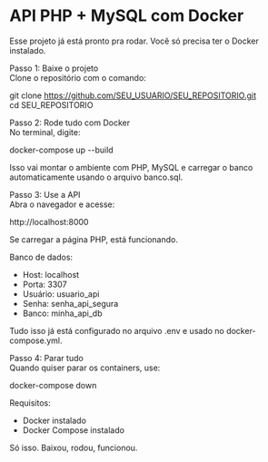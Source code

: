# API PHP + MySQL com Docker

Esse projeto já está pronto pra rodar. Você só precisa ter o Docker instalado.

Passo 1: Baixe o projeto  
Clone o repositório com o comando:

git clone https://github.com/SEU_USUARIO/SEU_REPOSITORIO.git  
cd SEU_REPOSITORIO

Passo 2: Rode tudo com Docker  
No terminal, digite:

docker-compose up --build

Isso vai montar o ambiente com PHP, MySQL e carregar o banco automaticamente usando o arquivo banco.sql.  

Passo 3: Use a API  
Abra o navegador e acesse:

http://localhost:8000

Se carregar a página PHP, está funcionando.  

Banco de dados:  
- Host: localhost  
- Porta: 3307  
- Usuário: usuario_api  
- Senha: senha_api_segura  
- Banco: minha_api_db

Tudo isso já está configurado no arquivo .env e usado no docker-compose.yml.  

Passo 4: Parar tudo  
Quando quiser parar os containers, use:

docker-compose down

Requisitos:  
- Docker instalado  
- Docker Compose instalado  

Só isso. Baixou, rodou, funcionou.
